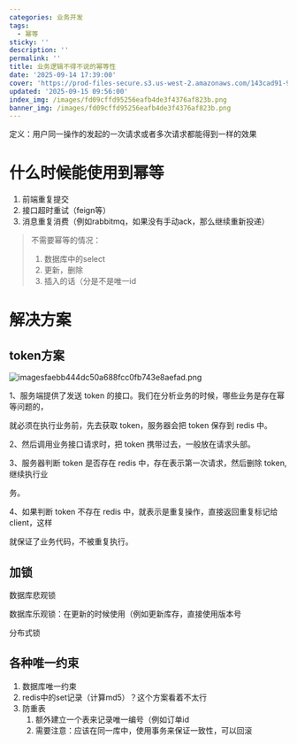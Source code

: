 ```yaml
---
categories: 业务开发
tags:
  - 幂等
sticky: ''
description: ''
permalink: ''
title: 业务逻辑不得不说的幂等性
date: '2025-09-14 17:39:00'
cover: 'https://prod-files-secure.s3.us-west-2.amazonaws.com/143cad91-961b-48b0-82dc-78fbb6eb5abe/24d85998-e308-4baa-87fa-8d48c6d92494/82673125_p0.png?X-Amz-Algorithm=AWS4-HMAC-SHA256&X-Amz-Content-Sha256=UNSIGNED-PAYLOAD&X-Amz-Credential=ASIAZI2LB466QBNXEJ5X%2F20250920%2Fus-west-2%2Fs3%2Faws4_request&X-Amz-Date=20250920T140049Z&X-Amz-Expires=3600&X-Amz-Security-Token=IQoJb3JpZ2luX2VjEHUaCXVzLXdlc3QtMiJHMEUCIBMvnOBBV%2F2%2BvuP1H4QmJgx5hnj5x2y%2B%2FLY8D2tRSbYGAiEA0WJl6pWkWVByZUXuozzMv1RZPDyjI56uK9anOyBPfD0qiAQI7v%2F%2F%2F%2F%2F%2F%2F%2F%2F%2FARAAGgw2Mzc0MjMxODM4MDUiDH8Td6dRtR98x7sZESrcA5GpDgHwlsVwWX8hpbvm6jdYI%2Fj%2Bh81zptzXWAhIksKqjabZ5oWbnkAuHFxlo3tc%2FFVErzRIdZ9MNeaGFQkis8Tf%2BI498JVYdmGsWmLG0gAoqILHdtf82VwkO30j0CRAEfmrub%2FAdqMbLLu0uvSFYl8A51wuzQmpha15GL9wChYaSL%2FbLCjR4AonexkwIPvVszmmMhvkwQObC2kBhQGp2uchoyfQ0Ph3dd1QJc52F65DX9NEKWUstxlWX56TdX2ph1nwtbuZdNTBlV8sM3dJBf7I8TiXMStkgGy18U0wvw%2FvAZqXuiaEeOyuqJMq%2F7Bqyw0fAuJKiiuNNFl4ym9WFWybamuxu%2BD57efkMp%2F0blN5bxqG8K3C6FD5UgK5XxoGZxkEkdYtj%2BANDaFQC5415SenWjOgiK8ASLUuIRQj3JSl7Zb3%2FcSomk4JuG9N2mCq8r5dqiN9Dqlfcl%2BSvHZzljq%2BtdfJ0%2BIzlJxrhACwoZIrK4R3jOgRDqsI3RZ3TNBHzEB%2F%2BHgBupCuDP7B1v1770LLUMCnwAXyprMge7lbr8aKaQQtnfFrYyViYqHk6XnB6XKahMS9bTAx10PkYKe20fggjqjJhiP66gdBR00alDPqcDyZ3ex8U9VHB0ZSMJ%2FMusYGOqUBFuRy%2Fn%2FBvsnxxi2xPFPuVe3jlSP4APXQ66v8L6wyjHRQ89Osz3T5VU7iv6iZGcE7xbXijoA3SIFzv5y8and8p376bHzhG9ML84%2B27wncG4n2cugVcLRk62A4EpoadFT63UjEmvO41Xh6IyaczbLdymCln3fq8zlC7%2Fb2eVijEbs131OHd4OQm3%2BuD2Heqqm3RyveTMl%2BVCumIQ08EomxxeYAMFSE&X-Amz-Signature=5800e89139e989c55d6603e16cbd3e4618f98c0772f6e423b79b36ed5abda510&X-Amz-SignedHeaders=host&x-amz-checksum-mode=ENABLED&x-id=GetObject'
updated: '2025-09-15 09:56:00'
index_img: /images/fd09cffd95256eafb4de3f4376af823b.png
banner_img: /images/fd09cffd95256eafb4de3f4376af823b.png
---
```


定义：用户同一操作的发起的一次请求或者多次请求都能得到一样的效果


# 什么时候能使用到幂等

1. 前端重复提交
2. 接口超时重试（feign等）
3. 消息重复消费（例如rabbitmq，如果没有手动ack，那么继续重新投递）
> 不需要幂等的情况：
> 1. 数据库中的select
> 2. 更新，删除
> 3. 插入的话（分是不是唯一id
>

# 解决方案


## token方案


![imagesfaebb444dc50a688fcc0fb743e8aefad.png](/images/d884a09f539819a2e9e4fb24c2a4a18a.png)


1、服务端提供了发送 token 的接口。我们在分析业务的时候，哪些业务是存在幂等问题的，


就必须在执行业务前，先去获取 token，服务器会把 token 保存到 redis 中。


2、然后调用业务接口请求时，把 token 携带过去，一般放在请求头部。


3、服务器判断 token 是否存在 redis 中，存在表示第一次请求，然后删除 token,继续执行业


务。


4、如果判断 token 不存在 redis 中，就表示是重复操作，直接返回重复标记给 client，这样


就保证了业务代码，不被重复执行。


## 加锁


数据库悲观锁


数据库乐观锁：在更新的时候使用（例如更新库存，直接使用版本号


分布式锁


## 各种唯一约束

1. 数据库唯一约束
2. redis中的set记录（计算md5）？这个方案看着不太行
3. 防重表
    1. 额外建立一个表来记录唯一编号（例如订单id
    2. 需要注意：应该在同一库中，使用事务来保证一致性，可以回滚
